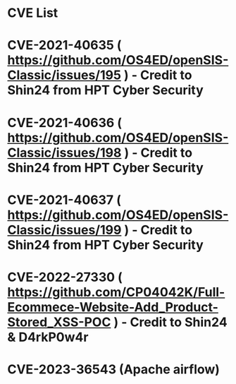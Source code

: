 # CVE List

# CVE-2021-40635 ( https://github.com/OS4ED/openSIS-Classic/issues/195 ) - Credit to Shin24 from HPT Cyber Security

# CVE-2021-40636 ( https://github.com/OS4ED/openSIS-Classic/issues/198 ) - Credit to Shin24 from HPT Cyber Security

# CVE-2021-40637 ( https://github.com/OS4ED/openSIS-Classic/issues/199 ) - Credit to Shin24 from HPT Cyber Security

# CVE-2022-27330 ( https://github.com/CP04042K/Full-Ecommece-Website-Add_Product-Stored_XSS-POC ) - Credit to Shin24 & D4rkP0w4r

# CVE-2023-36543 (Apache airflow)
